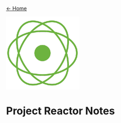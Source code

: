 [← Home](/README.md)

![Reactor Logo](../../Utilities/Images/reactor-logo.png)

# Project Reactor Notes
